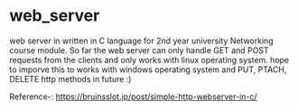 # web_server
web server in written in C language for 2nd year university Networking course module. So far the web server can only handle GET and POST requests from the clients and only works with linux operating system. hope to imporve this to works with windows operating system and PUT, PTACH, DELETE http methods in future :)

Reference-: https://bruinsslot.jp/post/simple-http-webserver-in-c/
